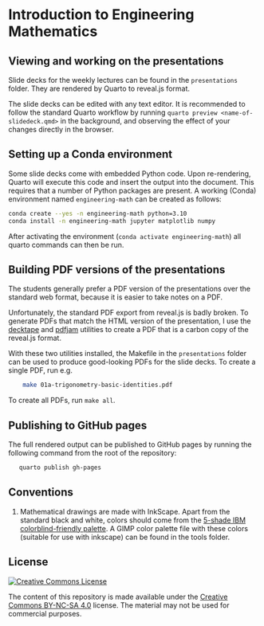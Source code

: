 Introduction to Engineering Mathematics
=======================================

Viewing and working on the presentations
----------------------------------------

Slide decks for the weekly lectures can be found in the `presentations`
folder. They are rendered by Quarto to reveal.js format.

The slide decks can be edited with any text editor. It is recommended to follow
the standard Quarto workflow by running `quarto preview
<name-of-slidedeck.qmd>` in the background, and observing the effect of your
changes directly in the browser.

Setting up a Conda environment
------------------------------

Some slide decks come with embedded Python code. Upon re-rendering, Quarto will
execute this code and insert the output into the document. This requires that a
number of Python packages are present. A working (Conda) environment named
`engineering-math` can be created as follows:
```bash
conda create --yes -n engineering-math python=3.10
conda install -n engineering-math jupyter matplotlib numpy
```

After activating the environment (`conda activate engineering-math`) all quarto commands can then be run.

Building PDF versions of the presentations
------------------------------------------

The students generally prefer a PDF version of the presentations over the
standard web format, because it is easier to take notes on a PDF.

Unfortunately, the standard PDF export from reveal.js is badly broken. To
generate PDFs that match the HTML version of the presentation, I use the
[decktape](https://github.com/astefanutti/decktape) and
[pdfjam](https://github.com/rrthomas/pdfjam) utilities to create a PDF that is
a carbon copy of the reveal.js format.

With these two utilities installed, the Makefile in the `presentations` folder can be used to produce good-looking PDFs for the slide decks. To create a single PDF, run e.g.
```bash
    make 01a-trigonometry-basic-identities.pdf
```
To create all PDFs, run `make all`.

Publishing to GitHub pages
--------------------------

The full rendered output can be published to GitHub pages by running the following command from the root of the repository:
```bash
   quarto publish gh-pages
```

Conventions
-----------

1. Mathematical drawings are made with InkScape. Apart from the standard black
   and white, colors should come from the [5-shade IBM colorblind-friendly
   palette](https://davidmathlogic.com/colorblind/#%23648FFF-%23785EF0-%23DC267F-%23FE6100-%23FFB000). A GIMP color palette file with these colors (suitable for use with inkscape) can be found in the tools folder.

License
-------

<a rel="license" href="http://creativecommons.org/licenses/by-sa/4.0/"><img alt="Creative Commons License" style="border-width:0" src="https://i.creativecommons.org/l/by-sa/4.0/80x15.png" /></a>

The content of this repository is made available under the [Creative Commons
BY-NC-SA 4.0](https://creativecommons.org/licenses/by-nc-sa/4.0/) license. The
material may not be used for commercial purposes.
